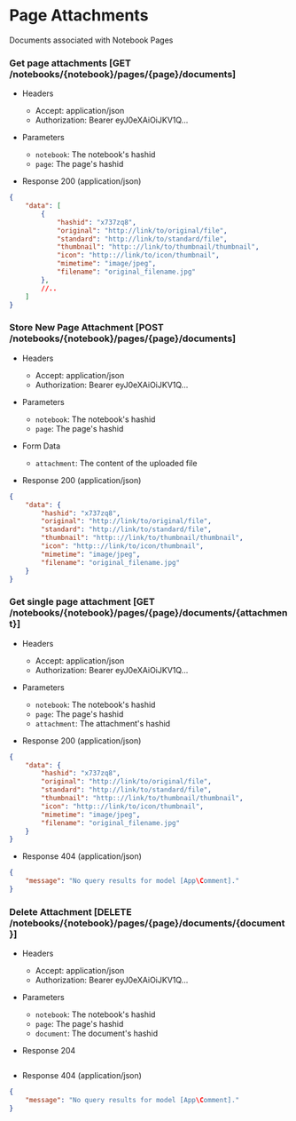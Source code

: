 # Page Attachments

Documents associated with Notebook Pages

### Get page attachments [GET /notebooks/{notebook}/pages/{page}/documents]

+ Headers

    + Accept: application/json
    + Authorization:  Bearer eyJ0eXAiOiJKV1Q...

+ Parameters

    + `notebook`: The notebook's hashid
    + `page`: The page's hashid

+ Response 200 (application/json)

```json
{
    "data": [
        {
            "hashid": "x737zq8",
            "original": "http://link/to/original/file",
            "standard": "http://link/to/standard/file",
            "thumbnail": "http:://link/to/thumbnail/thumbnail",
            "icon": "http:://link/to/icon/thumbnail",
            "mimetime": "image/jpeg",
            "filename": "original_filename.jpg"
        },
        //..
    ]
}
```

### Store New Page Attachment [POST /notebooks/{notebook}/pages/{page}/documents]

+ Headers

    + Accept: application/json
    + Authorization:  Bearer eyJ0eXAiOiJKV1Q...

+ Parameters

    + `notebook`: The notebook's hashid
    + `page`: The page's hashid

+ Form Data

    + `attachment`: The content of the uploaded file

+ Response 200 (application/json)

```json
{
    "data": {
        "hashid": "x737zq8",
        "original": "http://link/to/original/file",
        "standard": "http://link/to/standard/file",
        "thumbnail": "http:://link/to/thumbnail/thumbnail",
        "icon": "http:://link/to/icon/thumbnail",
        "mimetime": "image/jpeg",
        "filename": "original_filename.jpg"
    }
}
```

### Get single page attachment [GET /notebooks/{notebook}/pages/{page}/documents/{attachment}]

+ Headers

    + Accept: application/json
    + Authorization:  Bearer eyJ0eXAiOiJKV1Q...

+ Parameters

    + `notebook`: The notebook's hashid
    + `page`: The page's hashid
    + `attachment`: The attachment's hashid

+ Response 200 (application/json)

```json
{
    "data": {
        "hashid": "x737zq8",
        "original": "http://link/to/original/file",
        "standard": "http://link/to/standard/file",
        "thumbnail": "http:://link/to/thumbnail/thumbnail",
        "icon": "http:://link/to/icon/thumbnail",
        "mimetime": "image/jpeg",
        "filename": "original_filename.jpg"
    }
}
```

+ Response 404 (application/json)

```json
{
    "message": "No query results for model [App\Comment]."
}
```

### Delete Attachment [DELETE /notebooks/{notebook}/pages/{page}/documents/{document}]

+ Headers

    + Accept: application/json
    + Authorization:  Bearer eyJ0eXAiOiJKV1Q...

+ Parameters

    + `notebook`: The notebook's hashid
    + `page`: The page's hashid
    + `document`: The document's hashid

+ Response 204

```json

```

+ Response 404 (application/json)

```json
{
    "message": "No query results for model [App\Comment]."
}
```
